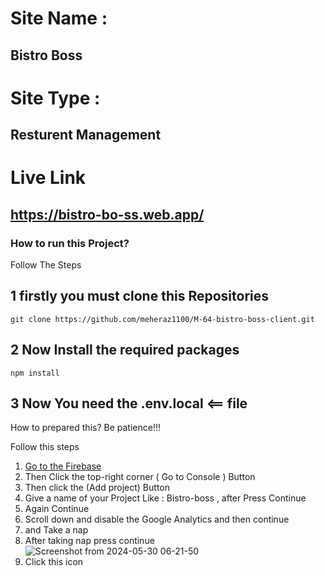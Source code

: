 # Site Name : 
## Bistro Boss

# Site Type : 
## Resturent Management

# Live Link
## https://bistro-bo-ss.web.app/

### How to run this Project?

Follow The Steps

## 1 firstly you must clone this Repositories
```
git clone https://github.com/meheraz1100/M-64-bistro-boss-client.git
```

## 2 Now Install the required packages
```
npm install
```

## 3 Now You need the .env.local <== file
How to prepared this?
Be patience!!!

Follow this steps
1. [Go to the Firebase](https://firebase.google.com)
2. Then Click the top-right corner ( Go to Console ) Button
3. Then click the (Add project) Button
4. Give a name of your Project Like : Bistro-boss , after Press Continue
5. Again Continue
6. Scroll down and disable the Google Analytics and then continue
7. and Take a nap
8. After taking nap press continue
![Screenshot from 2024-05-30 06-21-50](https://github.com/meheraz1100/M-64-bistro-boss-client/assets/124299889/5c58d7fb-0ae2-4258-816b-2336a68865a8)
9. Click this icon
